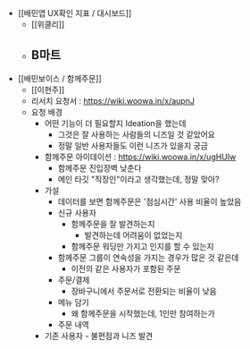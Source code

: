- [[배민앱 UX확인 지표 / 대시보드]]
	- [[위클리]]
	- B마트
		-
- [[배민보이스 / 함께주문]]
	- [[이현주]]
	- 리서치 요청서 : https://wiki.woowa.in/x/aupnJ
	- 요청 배경
		- 어떤 기능이 더 필요할지 Ideation을 했는데
			- 그것은 잘 사용하는 사람들의 니즈일 것 같았어요
			- 정말 일반 사용자들도 이런 니즈가 있을지 궁금
		- 함께주문 아이데이션 : https://wiki.woowa.in/x/ugHUIw
			- 함께주문 진입장벽 낮춘다
			- 메인 타깃 "직장인"이라고 생각했는데, 정말 맞아?
		- 가설
			- 데이터를 보면 함께주문은 '점심시간' 사용 비율이 높았음
			- 신규 사용자
				- 함께주문을 잘 발견하는지
					- 발견하는데 어려움이 없었는지
				- 함께주문 워딩만 가지고 인지를 할 수 있는지
			- 함께주문 그룹이 연속성을 가지는 경우가 많은 것 같은데
				- 이전의 같은 사용자가 포함된 주문
			- 주문/결제
				- 장바구니에서 주문서로 전환되는 비율이 낮음
			- 메뉴 담기
				- 왜 함께주문을 시작했는데, 1인만 참여하는가
			- 주문 내역
		- 기존 사용자 - 불편점과 니즈 발견